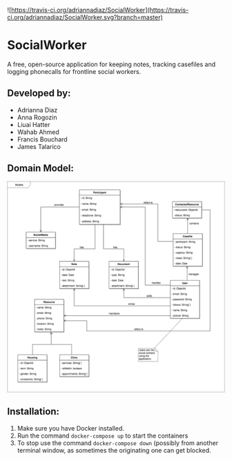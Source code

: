 ![https://travis-ci.org/adriannadiaz/SocialWorker](https://travis-ci.org/adriannadiaz/SocialWorker.svg?branch=master) 



SocialWorker
============

A free, open-source application for keeping notes, tracking casefiles and logging phonecalls for frontline social workers.

Developed by:
-------------
- Adrianna Diaz
- Anna Rogozin
- Liuai Hatter
- Wahab Ahmed
- Francis Bouchard
- James Talarico

Domain Model:
-------------

![Image of Domain Model](documentation/domain-model.png)


Installation:
-------------

1. Make sure you have Docker installed.
2. Run the command `docker-compose up` to start the containers
3. To stop use the command `docker-compose down` (possibly from another terminal window, as sometimes the originating one can get blocked.
